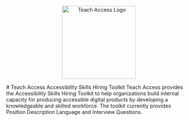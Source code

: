 <p align="center"><img src="https://teachaccess.org/wp-content/uploads/2020/01/teach_access_logo.svg" alt="Teach Access Logo" width=200></p>
# Teach Access Accessibility Skills Hiring Toolkit
Teach Access provides the Accessibility Skills Hiring Toolkit to help organizations build internal capacity for producing accessible digital products by developing a knowledgeable and skilled workforce. The toolkit currently provides Position Description Language and Interview Questions. 
